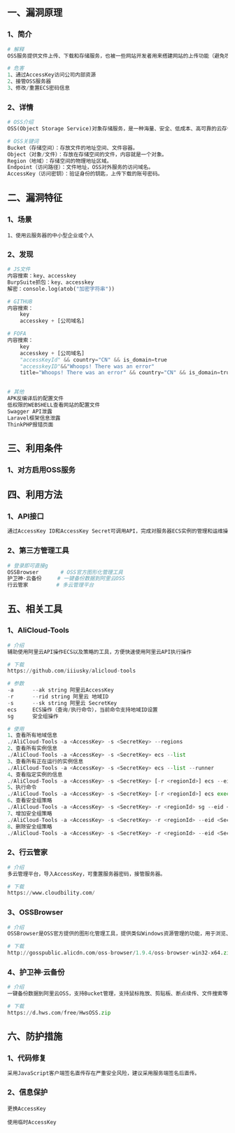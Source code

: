 ## 一、漏洞原理

### 1、简介

```python
# 解释
OSS服务提供文件上传、下载和存储服务，也被一些网站开发者用来搭建网站的上传功能（避免攻击者通过文件上传功能上传恶意脚本文件到网站）。当开发者用Javascript实现OSS上传下载服务时，免不了要配置对应的Accesskey，JS又是前端能够直接访问看到的，就造成了Accesskey泄露。
```

```python
# 危害
1、通过AccessKey访问公司内部资源
2、接管OSS服务器
3、修改/重置ECS密码信息
```

### 2、详情

```python
# OSS介绍
OSS(Object Storage Service)对象存储服务，是一种海量、安全、低成本、高可靠的云存储服务，适合存放任意类型的文件。容量和处理能力弹性扩展，多种存储类型供选择，全面优化存储成本。
```

```python
# OSS关键词
Bucket（存储空间）：存放文件的地址空间、文件容器。
Object（对象/文件）：存放在存储空间的文件，内容就是一个对象。
Region（地域）：存储空间的物理地址区域。
Endpoint（访问路径）：文件地址，OSS对外服务的访问域名。
AccessKey（访问密钥）：验证身份的钥匙，上传下载的账号密码。
```



## 二、漏洞特征

### 1、场景

```
1、使用云服务器的中小型企业或个人
```

### 2、发现

```python
# JS文件
内容搜索：key、accesskey
BurpSuite抓包：key、accesskey
解密：console.log(atob("加密字符串"))
```

```python
# GITHUB
内容搜索：
	key
    accesskey + [公司域名]
```

```PYTHON
# FOFA
内容搜索：
	key
	accesskey + [公司域名]
	"accessKeyId" && country="CN" && is_domain=true
    "accesskeyID"&&"Whoops! There was an error"
    title="Whoops! There was an error" && country="CN" && is_domain=true
   
```

```python
# 其他
APK反编译后的配置文件
低权限的WEBSHELL查看网站的配置文件
Swagger API泄露
Laravel框架信息泄露
ThinkPHP报错页面
```



## 三、利用条件

### 1、对方启用OSS服务



## 四、利用方法

### 1、API接口

```python
通过AccessKey ID和AccessKey Secret可调用API，完成对服务器ECS实例的管理和运维操作。
```

### 2、第三方管理工具

```python
# 登录即可直接g
OSSBrowser		 # OSS官方图形化管理工具
护卫神·云备份		# 一键备份数据到阿里云OSS
行云管家		 # 多云管理平台
```



## 五、相关工具

### 1、AliCloud-Tools

```python
# 介绍
辅助使用阿里云API操作ECS以及策略的工具，方便快速使用阿里云API执行操作
```

```python
# 下载
https://github.com/iiiusky/alicloud-tools
```

```python
# 参数
-a		--ak string 阿里云AccessKey
-r		--rid string 阿里云 地域ID
-s		--sk string 阿里云 SecretKey
ecs		ECS操作（查询/执行命令），当前命令支持地域ID设置
sg		安全组操作
```

```python
# 使用
1、查看所有地域信息
./AliCloud-Tools -a <AccessKey> -s <SecretKey> --regions
2、查看所有实例信息
./AliCloud-Tools -a <AccessKey> -s <SecretKey> ecs --list
3、查看所有正在运行的实例信息
./AliCloud-Tools -a <AccessKey> -s <SecretKey> ecs --list --runner
4、查看指定实例的信息
./AliCloud-Tools -a <AccessKey> -s <SecretKey> [-r <regionId>] ecs --eid <InstanceId>
5、执行命令
./AliCloud-Tools -a <AccessKey> -s <SecretKey> [-r <regionId>] ecs exec -I <InstanceId[,InstanceId,InstanceId,...]> -c "touch /tmp/123123aaaa.txt"
6、查看安全组策略
./AliCloud-Tools -a <AccessKey> -s <SecretKey> -r <regionId> sg --eid <SecruityGroupId>
7、增加安全组策略
./AliCloud-Tools -a <AccessKey> -s <SecretKey> -r <regionId> --eid <SecruityGroupId> --action add --protocol tcp --port 0/0 --ip 0.0.0.0/0
8、删除安全组策略
./AliCloud-Tools -a <AccessKey> -s <SecretKey> -r <regionId> --eid <SecruityGroupId> --action del --protocol tcp --port 0/0 --ip 0.0.0.0/0
```

### 2、行云管家

```python
# 介绍
多云管理平台，导入AccessKey，可重置服务器密码，接管服务器。
```

```python
# 下载
https://www.cloudbility.com/
```

### 3、OSSBrowser

```python
# 介绍
OSSBrowser是OSS官方提供的图形化管理工具，提供类似Windows资源管理的功能，用于浏览、上传、下载和管理文件。
```

```python
# 下载
http://gosspublic.alicdn.com/oss-browser/1.9.4/oss-browser-win32-x64.zip
```

### 4、护卫神·云备份

```python
# 介绍
一键备份数据到阿里云OSS，支持Bucket管理，支持鼠标拖放、剪贴板、断点续传、文件搜索等功能。
```

```python
# 下载
https://d.hws.com/free/HwsOSS.zip
```



## 六、防护措施

### 1、代码修复

```python
采用JavaScript客户端签名直传存在严重安全风险，建议采用服务端签名后直传。
```

### 2、信息保护

```
更换AccessKey
```

```
使用临时AccessKey
```

